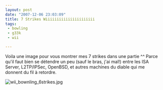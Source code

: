 ```yaml
---
layout: post
date: "2007-12-06 23:03:09"
title: 7 Strikes Wiiiiiiiiiiiiiiiiiiiiii
tags:
 - bowling
 - g33k
 - wii

---
```


Voila une image pour vous montrer mes 7 strikes dans une partie ^^ Parce qu'il faut bien se détendre un peu (sauf le bras, j'ai mal!) entre les ISA Server, L2TP/IPSec, OpenBSD, et autres machines du diable qui me donnent du fil à retordre.

![wii_bownling_6strikes.jpg](http://static.zenithar.org/wp-content/uploads/wii_bownling_6strikes.jpg)

